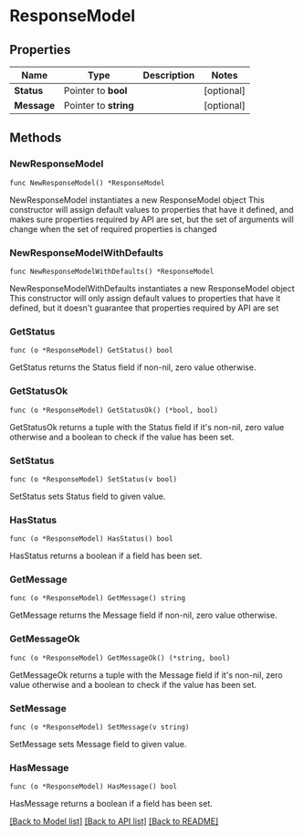 # ResponseModel

## Properties

Name | Type | Description | Notes
------------ | ------------- | ------------- | -------------
**Status** | Pointer to **bool** |  | [optional] 
**Message** | Pointer to **string** |  | [optional] 

## Methods

### NewResponseModel

`func NewResponseModel() *ResponseModel`

NewResponseModel instantiates a new ResponseModel object
This constructor will assign default values to properties that have it defined,
and makes sure properties required by API are set, but the set of arguments
will change when the set of required properties is changed

### NewResponseModelWithDefaults

`func NewResponseModelWithDefaults() *ResponseModel`

NewResponseModelWithDefaults instantiates a new ResponseModel object
This constructor will only assign default values to properties that have it defined,
but it doesn't guarantee that properties required by API are set

### GetStatus

`func (o *ResponseModel) GetStatus() bool`

GetStatus returns the Status field if non-nil, zero value otherwise.

### GetStatusOk

`func (o *ResponseModel) GetStatusOk() (*bool, bool)`

GetStatusOk returns a tuple with the Status field if it's non-nil, zero value otherwise
and a boolean to check if the value has been set.

### SetStatus

`func (o *ResponseModel) SetStatus(v bool)`

SetStatus sets Status field to given value.

### HasStatus

`func (o *ResponseModel) HasStatus() bool`

HasStatus returns a boolean if a field has been set.

### GetMessage

`func (o *ResponseModel) GetMessage() string`

GetMessage returns the Message field if non-nil, zero value otherwise.

### GetMessageOk

`func (o *ResponseModel) GetMessageOk() (*string, bool)`

GetMessageOk returns a tuple with the Message field if it's non-nil, zero value otherwise
and a boolean to check if the value has been set.

### SetMessage

`func (o *ResponseModel) SetMessage(v string)`

SetMessage sets Message field to given value.

### HasMessage

`func (o *ResponseModel) HasMessage() bool`

HasMessage returns a boolean if a field has been set.


[[Back to Model list]](../README.md#documentation-for-models) [[Back to API list]](../README.md#documentation-for-api-endpoints) [[Back to README]](../README.md)


